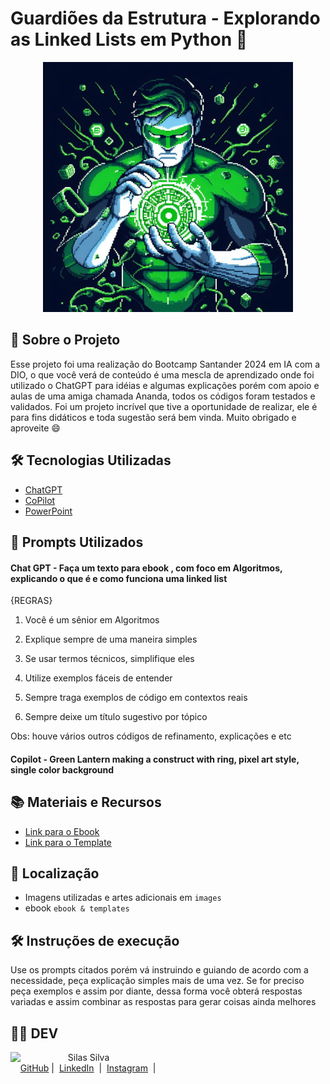 # Guardiões da Estrutura - Explorando as Linked Lists em Python 🐍
<p align="center">
    <img width="400" src="./images/original.png">
</p>


## 📖 Sobre o Projeto

Esse projeto foi uma realização do Bootcamp Santander 2024 em IA com a DIO, o que você verá de conteúdo é uma mescla de aprendizado onde foi utilizado o ChatGPT para idéias e algumas explicações porém com apoio e aulas de uma amiga chamada Ananda, todos os códigos foram testados e validados. Foi um projeto incrível que tive a oportunidade de realizar, ele é para fins didáticos e toda sugestão será bem vinda. Muito obrigado e aproveite 😄

## 🛠️ Tecnologias Utilizadas
- [ChatGPT](https://chatgpt.com/)
- [CoPilot](https://copilot.microsoft.com/)
- [PowerPoint](https://www.microsoft.com/pt-br/microsoft-365/powerpoint)


## 🚀 Prompts Utilizados
#### Chat GPT - Faça um texto para ebook , com foco em Algoritmos, explicando o que é e como funciona uma linked list 

{REGRAS} 

1. Você é um sênior em Algoritmos

2. Explique sempre de uma maneira simples

3. Se usar termos técnicos, simplifique eles

4. Utilize exemplos fáceis de entender

5. Sempre traga exemplos de código em contextos reais 

6. Sempre deixe um título sugestivo por tópico


Obs: houve vários outros códigos de refinamento, explicações e etc

#### Copilot - Green Lantern making a construct with ring, pixel art style, single color background


## 📚 Materiais e Recursos
- [Link para o Ebook](https://github.com/silaslva/ebook-Guardioes-da-Estrutura/blob/main/ebook%20%26%20template/ebook.pdf)
- [Link para o Template](https://github.com/silaslva/ebook-Guardioes-da-Estrutura/tree/main/ebook%20%26%20template)

## 📌 Localização

- Imagens utilizadas e artes adicionais em `images`
- ebook `ebook & templates`

## 🛠️ Instruções de execução

Use os prompts citados porém vá instruindo e guiando de acordo com a necessidade, peça explicação simples mais de uma vez. Se for preciso peça exemplos e assim por diante, dessa forma você obterá respostas variadas e assim combinar as respostas para gerar coisas ainda melhores

## 👨‍💻 DEV

<p>
    <img 
      align=left 
      margin=10 
      width=80 
      src="https://avatars.githubusercontent.com/u/150294928?s=400&u=28913a40109b7303b5f57667475f1563bdd55216&v=4"
    />
    <p>&nbsp&nbsp&nbspSilas Silva<br>
    &nbsp&nbsp&nbsp
    <a href="https://github.com/silaslva">
    GitHub</a>&nbsp;|&nbsp;
    <a href="https://www.linkedin.com/in/silaslva">LinkedIn</a>
&nbsp;|&nbsp;
    <a href="https://www.instagram.com/silaslva/">
    Instagram</a>
&nbsp;|&nbsp;</p>
</p>
<br/><br/>
<p>
